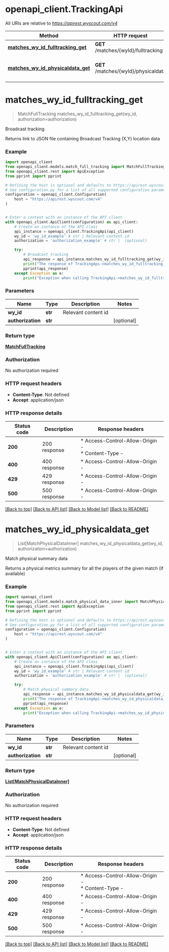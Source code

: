 # openapi_client.TrackingApi

All URIs are relative to *https://apirest.wyscout.com/v4*

Method | HTTP request | Description
------------- | ------------- | -------------
[**matches_wy_id_fulltracking_get**](TrackingApi.md#matches_wy_id_fulltracking_get) | **GET** /matches/{wyId}/fulltracking | Broadcast tracking
[**matches_wy_id_physicaldata_get**](TrackingApi.md#matches_wy_id_physicaldata_get) | **GET** /matches/{wyId}/physicaldata | Match physical summary data


# **matches_wy_id_fulltracking_get**
> MatchFullTracking matches_wy_id_fulltracking_get(wy_id, authorization=authorization)

Broadcast tracking

Returns link to JSON file containing Broadcast Tracking (X,Y) location data

### Example


```python
import openapi_client
from openapi_client.models.match_full_tracking import MatchFullTracking
from openapi_client.rest import ApiException
from pprint import pprint

# Defining the host is optional and defaults to https://apirest.wyscout.com/v4
# See configuration.py for a list of all supported configuration parameters.
configuration = openapi_client.Configuration(
    host = "https://apirest.wyscout.com/v4"
)


# Enter a context with an instance of the API client
with openapi_client.ApiClient(configuration) as api_client:
    # Create an instance of the API class
    api_instance = openapi_client.TrackingApi(api_client)
    wy_id = 'wy_id_example' # str | Relevant content id
    authorization = 'authorization_example' # str |  (optional)

    try:
        # Broadcast tracking
        api_response = api_instance.matches_wy_id_fulltracking_get(wy_id, authorization=authorization)
        print("The response of TrackingApi->matches_wy_id_fulltracking_get:\n")
        pprint(api_response)
    except Exception as e:
        print("Exception when calling TrackingApi->matches_wy_id_fulltracking_get: %s\n" % e)
```



### Parameters


Name | Type | Description  | Notes
------------- | ------------- | ------------- | -------------
 **wy_id** | **str**| Relevant content id | 
 **authorization** | **str**|  | [optional] 

### Return type

[**MatchFullTracking**](MatchFullTracking.md)

### Authorization

No authorization required

### HTTP request headers

 - **Content-Type**: Not defined
 - **Accept**: application/json

### HTTP response details

| Status code | Description | Response headers |
|-------------|-------------|------------------|
**200** | 200 response |  * Access-Control-Allow-Origin -  <br>  * Content-Type -  <br>  |
**400** | 400 response |  * Access-Control-Allow-Origin -  <br>  |
**429** | 429 response |  * Access-Control-Allow-Origin -  <br>  |
**500** | 500 response |  * Access-Control-Allow-Origin -  <br>  |

[[Back to top]](#) [[Back to API list]](../README.md#documentation-for-api-endpoints) [[Back to Model list]](../README.md#documentation-for-models) [[Back to README]](../README.md)

# **matches_wy_id_physicaldata_get**
> List[MatchPhysicalDataInner] matches_wy_id_physicaldata_get(wy_id, authorization=authorization)

Match physical summary data

Returns a physical metrics summary for all the players of the given match (if available)

### Example


```python
import openapi_client
from openapi_client.models.match_physical_data_inner import MatchPhysicalDataInner
from openapi_client.rest import ApiException
from pprint import pprint

# Defining the host is optional and defaults to https://apirest.wyscout.com/v4
# See configuration.py for a list of all supported configuration parameters.
configuration = openapi_client.Configuration(
    host = "https://apirest.wyscout.com/v4"
)


# Enter a context with an instance of the API client
with openapi_client.ApiClient(configuration) as api_client:
    # Create an instance of the API class
    api_instance = openapi_client.TrackingApi(api_client)
    wy_id = 'wy_id_example' # str | Relevant content id
    authorization = 'authorization_example' # str |  (optional)

    try:
        # Match physical summary data
        api_response = api_instance.matches_wy_id_physicaldata_get(wy_id, authorization=authorization)
        print("The response of TrackingApi->matches_wy_id_physicaldata_get:\n")
        pprint(api_response)
    except Exception as e:
        print("Exception when calling TrackingApi->matches_wy_id_physicaldata_get: %s\n" % e)
```



### Parameters


Name | Type | Description  | Notes
------------- | ------------- | ------------- | -------------
 **wy_id** | **str**| Relevant content id | 
 **authorization** | **str**|  | [optional] 

### Return type

[**List[MatchPhysicalDataInner]**](MatchPhysicalDataInner.md)

### Authorization

No authorization required

### HTTP request headers

 - **Content-Type**: Not defined
 - **Accept**: application/json

### HTTP response details

| Status code | Description | Response headers |
|-------------|-------------|------------------|
**200** | 200 response |  * Access-Control-Allow-Origin -  <br>  * Content-Type -  <br>  |
**400** | 400 response |  * Access-Control-Allow-Origin -  <br>  |
**429** | 429 response |  * Access-Control-Allow-Origin -  <br>  |
**500** | 500 response |  * Access-Control-Allow-Origin -  <br>  |

[[Back to top]](#) [[Back to API list]](../README.md#documentation-for-api-endpoints) [[Back to Model list]](../README.md#documentation-for-models) [[Back to README]](../README.md)

